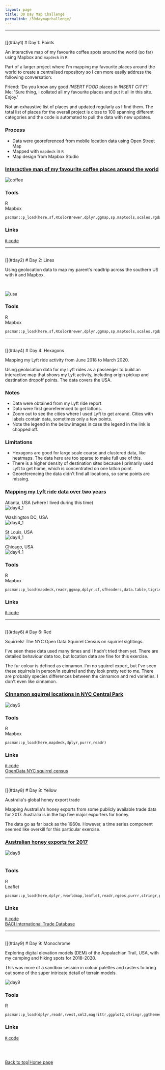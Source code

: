 ```yaml
---
layout: page
title: 30 Day Map Challenge  
permalink: /30daymapchallenge/
---
```

<a id="top"></a>

******      

<!-- ![](.png)   -->
  
<!-- ******   -->

<br>  
<a id="day1"></a>  
[](#day1)  
# Day 1: Points        

An interactive map of my favourite coffee spots around the world (so far) using Mapbox and `mapdeck` in `R`.     

Part of a larger project where I'm mapping my favourite places around the world to create a centralised repository so I can more easily address the following conversation:    

Friend: 'Do you know any good _INSERT FOOD_ places in _INSERT CITY_?'          
Me: 'Sure thing, I collated all my favourite places and put it all in this site. Enjoy.'                  

Not an exhaustive list of places and updated regularly as I find them. The total list of places for the overall project is close to 100 spanning different categories and the code is automated to pull the data with new updates.

### Process    
* Data were georeferenced from mobile location data using Open Street Map   
* Mapped with `mapdeck` in `R`  
* Map design from Mapbox Studio                         

### [Interactive map of my favourite coffee places around the world](https://darwinanddavis.github.io/worldmaps/30daymap2020/day1)      
  
![coffee](30daymap2020/day1_.jpg)   

### Tools  

R  
Mapbox        
```{r}    
pacman::p_load(here,sf,RColorBrewer,dplyr,ggmap,sp,maptools,scales,rgdal,ggplot2,jsonlite,readr,devtools,colorspace,mapdata,ggsn,mapview,mapproj,ggthemes,reshape2,grid,rnaturalearth,rnaturalearthdata,ggtext,purrr)          
```  
 

### Links      
[`R` code](https://github.com/darwinanddavis/worldmaps/tree/gh-pages/docs/30daymap2020)        

******  


<br>  
<a id="day2"></a>    
[](#day2)  
# Day 2: Lines      

Using geolocation data to map my parent's roadtrip across the southern US with `R` and Mapbox.      

<!-- ### Process  
* Data were georeferenced from mobile location data using Open Street Map  
* Pathways were mapped from KML data        
* Polygon data were retrieved from `maps` and `rnaturalearth` in `R`     
* Mapped with `ggplot` in `R`         -->

<br> 

![usa](30daymap2020/day2.png)   

### Tools  

R  
Mapbox        
```{r}  
pacman::p_load(here,sf,RColorBrewer,dplyr,ggmap,sp,maptools,scales,rgdal,ggplot2,jsonlite,readr,devtools,colorspace,mapdata,ggsn,mapview,mapproj,ggthemes,reshape2,grid,rnaturalearth,rnaturalearthdata,ggtext,purrr)          
```  
  

******  

<!-- <br>
# Day 3: Polygons

******   -->

<br>
<a id="day4"></a>  
[](#day4)  
# Day 4: Hexagons

Mapping my Lyft ride activity from June 2018 to March 2020. 

Using geolocation data for my Lyft rides as a passenger to build an interactive map that shows my Lyft activity, including origin pickup and destination dropoff points. The data covers the USA.             

### Notes   
* Data were obtained from my Lyft ride report.    
* Data were first georeferenced to get latlons.     
* Zoom out to see the cities where I used Lyft to get around. Cities with labels contain data, sometimes only a few points. 
* Note the legend in the below images in case the legend in the link is chopped off.            

### Limitations  
* Hexagons are good for large scale coarse and clustered data, like heatmaps. The data here are too sparse to make full use of this.  
* There is a higher density of destination sites because I primarily used Lyft to get home, which is concentrated on one latlon point. 
* Georeferencing the data didn't find all locations, so some points are missing.            

### [Mapping my Lyft ride data over two years](https://darwinanddavis.github.io/worldmaps/30daymap2020/day4)    

Atlanta, USA (where I lived during this time)      
![day4_1](30daymap2020/day4_1.jpg) 
<br>

Washington DC, USA     
![day4_1](30daymap2020/day4_2.jpg) 
<br>  

St Louis, USA  
![day4_1](30daymap2020/day4_3.jpg) 
<br>  

Chicago, USA  
![day4_1](30daymap2020/day4_4.jpg) 
<br>  


### Tools     
  
R    
Mapbox           
```{r}  
pacman::p_load(mapdeck,readr,ggmap,dplyr,sf,sfheaders,data.table,tigris,sp,maps,colorspace)  
```  
              
### Links      
[`R` code](https://github.com/darwinanddavis/worldmaps/tree/gh-pages/docs/30daymap2020)    

******  

<br>
<a id="day6"></a>  
[](#day6)  
# Day 6: Red

Squirrels! The NYC Open Data Squirrel Census on squirrel sightings.  

I've seen these data used many times and I hadn't tried them yet. There are detailed behaviour data too, but location data are fine for this exercise.       

The fur colour is defined as cinnamon. I'm no squirrel expert, but I've seen these squirrels in person/in squirrel and they look pretty red to me. There are probably species differences between the cinnamon and red varieties. I don't even like cinnamon.  

### [Cinnamon squirrel locations in NYC Central Park](https://darwinanddavis.github.io/worldmaps/30daymap2020/day6)    
  
![day6](30daymap2020/day6.png) 
<br>
  
### Tools     
  
R             
Mapbox    
```{r}  
pacman::p_load(here,mapdeck,dplyr,purrr,readr)    
```    
 
### Links      
[`R` code](https://github.com/darwinanddavis/worldmaps/tree/gh-pages/docs/30daymap2020)  
[OpenData NYC squirrel census](https://data.cityofnewyork.us/Environment/2018-Central-Park-Squirrel-Census-Squirrel-Data/vfnx-vebw)       

******  

<br>
<a id="day8"></a>  
[](#day8)  
# Day 8: Yellow  

Australia's global honey export trade    

Mapping Australia's honey exports from some publicly available trade data for 2017. Australia is in the top five major exporters for honey.  

The data go as far back as the 1960s. However, a time series component seemed like overkill for this particular exercise.             

### [Australian honey exports for 2017](https://darwinanddavis.github.io/worldmaps/30daymap2020/day8)    
  
![day8](30daymap2020/day8.jpg)   
<br>
  
### Tools     
  
R    
Leaflet                 
```{r}    
pacman::p_load(here,dplyr,rworldmap,leaflet,readr,rgeos,purrr,stringr,ggthemes,showtext,geosphere,htmlwidgets)
```  

### Links      
[`R` code](https://github.com/darwinanddavis/worldmaps/tree/gh-pages/docs/30daymap2020)      
[BACI International Trade Database](https://legacy.oec.world/en/resources/data/)         

******  


<br>
<a id="day9"></a>  
[](#day9)  
# Day 9: Monochrome   

Exploring digital elevation models (DEM) of the Appalachian Trail, USA, with my camping and hiking spots for 2018–2020.  

This was more of a sandbox session in colour palettes and rasters to bring out some of the super intricate detail of terrain models.       
  
![day9](30daymap2020/day9.png)         
  
### Tools     
  
R             
```{r}    
pacman::p_load(dplyr,readr,rvest,xml2,magrittr,ggplot2,stringr,ggthemes,ggnetwork,elevatr,raster,colorspace,ggtext,ggsn,ggspatial)
```  
    
### Links            
[`R` code](https://github.com/darwinanddavis/worldmaps/tree/gh-pages/docs/30daymap2020)      

<!-- <br>
Day 5: Blue  

******  

<br>
Day 6: Red  

******  

<br>
Day 7: Green    

******  


<br>
Day 8: Yellow  

******  

<br>
Day 9: Monochrome  

******  

<br>
Day 10: Grid  

******  

<br>
Day 11: 3D  

******  

<br>
Day 12: Map not made with GIS software  

******  

<br>
Day 13: Raster  

******  

<br>
Day 14: Climate change  

******  

<br>
Day 15: Connections  

******  

<br>
Day 16: Island(s)  

******  

<br>
Day 17: Historical map  

******  

<br>
Day 18: Landuse  

******  

<br>
Day 19: NULL  

******  

<br>
Day 20: Population  

******  

<br> 
Day 21: Water  

******  

<br>
Day 22: Movement  

******  

<br>
Day 23: Boundaries  

******  

<br>
Day 24: Elevation  

******  

<br>
Day 25: COVID-19  

******  

<br>
Day 26: Map with a new tool  


******  

<br>
Day 27: Big or small data  

******  

<br>
Day 28: Non-geographic map  

******  

<br>
Day 29: Globe  

******  

<br>
Day 30: A map   -->

<br>
<br> 

[Back to top](#top)|[Home page](./index.md)

